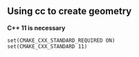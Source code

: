 ## Using cc to create geometry

**C++ 11 is necessary**

```
set(CMAKE_CXX_STANDARD_REQUIRED ON)
set(CMAKE_CXX_STANDARD 11)
```
